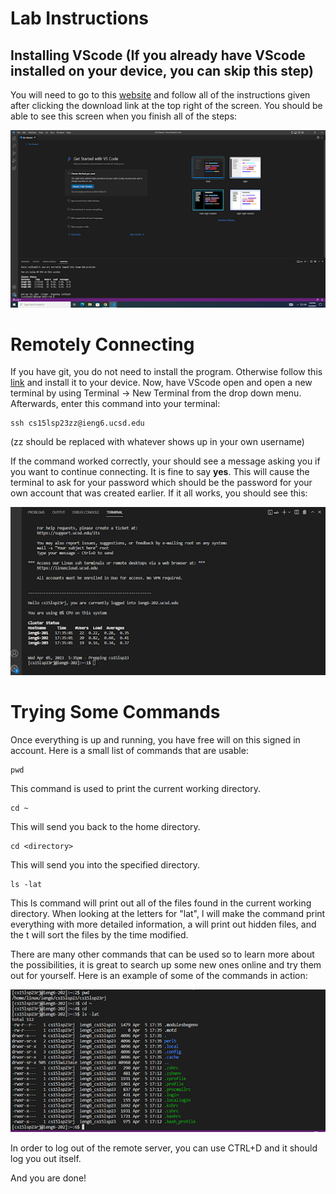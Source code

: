 # Lab Instructions
## Installing VScode (If you already have VScode installed on your device, you can skip this step)

You will need to go to this [website](https://code.visualstudio.com/) and follow all of the instructions 
given after clicking the download link at the top right of the screen. 
You should be able to see this screen when you finish all of the steps:

![Image](unnamed.png)
# Remotely Connecting

If you have git, you do not need to install the program. Otherwise follow this [link](https://gitforwindows.org/) and
install it to your device.
Now, have VScode open and open a new terminal by using Terminal &rarr; New Terminal from the drop down menu.
Afterwards, enter this command into your terminal: 

    ssh cs15lsp23zz@ieng6.ucsd.edu 

(zz should be replaced with whatever shows up in your own username)

If the command worked correctly, your should see a message asking you if you want to continue connecting. It is fine to say **yes**.
This will cause the terminal to ask for your password which should be the password for your own account that was created earlier. 
If it all works, you should see this:

![Image](unnamed(1).png)

# Trying Some Commands

Once everything is up and running, you have free will on this signed in account. Here is a small list of commands that are usable:

    pwd

This command is used to print the current working directory.

    cd ~

This will send you back to the home directory.

    cd <directory>

This will send you into the specified directory.

    ls -lat

This ls command will print out all of the files found in the current working directory. When looking at the letters for "lat", l will make the command
print everything with more detailed information, a will print out hidden files, and the t will sort the files by the time modified.

There are many other commands that can be used so to learn more about the possibilities, it is great to search up some new ones online and
try them out for yourself. Here is an example of some of the commands in action:

![Image](unnamed(2).png)

In order to log out of the remote server, you can use CTRL+D and it should log you out itself.

And you are done!
